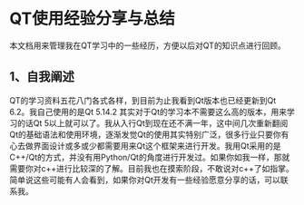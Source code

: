# QT使用经验分享与总结

本文档用来管理我在QT学习中的一些经历，方便以后对QT的知识点进行回顾。

## 1、自我阐述

QT的学习资料五花八门各式各样，到目前为止我看到Qt版本也已经更新到Qt 6.2。我自己使用的是Qt 5.14.2 其实对于Qt的学习本不需要这么高的版本，用来学习的话Qt 5以上就可以了。我从入行Qt到现在还不满一年，这中间几次重新翻阅Qt的基础语法和使用环境，逐渐发觉Qt的使用其实特别广泛，很多行业只要你有心去做界面设计或多或少都需要用来Qt这个框架来进行开发。我用Qt采用的是C++/Qt的方式，并没有用Python/Qt的角度进行开发过。如果你如我一样，那就需要你对c++进行比较深的了解。目前我也在摸索阶段，不敢说对c++了如指掌。简单说这些可能有人会看到，如果你对Qt开发有一些经验愿意分享的话，可以联系我。